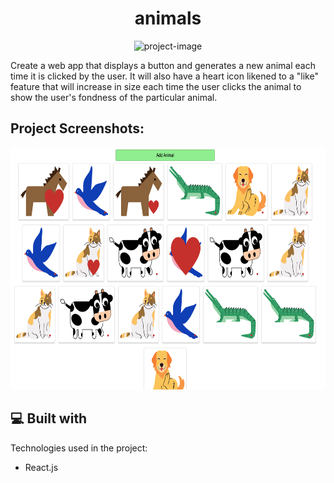 <h1 align="center" id="title">animals</h1>

<p align="center"><img src="https://socialify.git.ci/Spawn9986/animals/image?language=1&amp;name=1&amp;owner=1&amp;theme=Light" alt="project-image"></p>

<p id="description">Create a web app that displays a button and generates a new animal each time it is clicked by the user. It will also have a heart icon likened to a "like" feature that will increase in size each time the user clicks the animal to show the user's fondness of the particular animal.</p>

<h2>Project Screenshots:</h2>

<img src="https://github.com/Spawn9986/animals/blob/main/src/images/animalFinal.png" alt="project-screenshot" width="724" height="387/">

  
  
<h2>💻 Built with</h2>

Technologies used in the project:

*   React.js